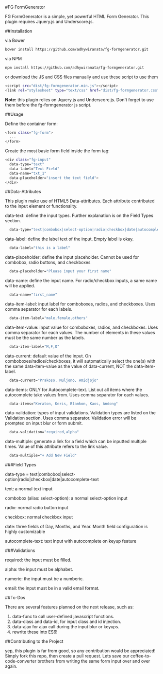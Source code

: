 #FG FormGenerator

FG FormGenerator is a simple, yet powerful HTML Form Generator.
This plugin requires Jquery.js and Underscore.js.

##Installation

via Bower
```bash
bower install https://github.com/adhywiranata/fg-formgenerator.git
```

via NPM
```bash
npm install https://github.com/adhywiranata/fg-formgenerator.git
```


or download the JS and CSS files manually and use these script to use them
```bash
<script src="dist/fg-formgenerator.min.js"></script>
<link rel="stylesheet" type="text/css" href="dist/fg-formgenerator.css">
```
**Note:** this plugin relies on Jquery.js and Underscore.js. Don't forget to use them before the fg-formgenerator js script.

##Usage

Define the container form:

```bash
<form class="fg-form">
  ...
</form>
```

Create the most basic form field inside the form tag:

```bash
<div class="fg-input"
  data-type="text"
  data-label="Text Field"
  data-name="txt_1"
  data-placeholder="insert the text field">
</div>
```
##Data-Attributes

This plugin make use of HTML5 Data-attributes.
Each attribute contributed to the input element or functionality.



data-text: define the input types. Further explanation is on the Field Types section.

```bash
  data-type="text|combobox|select-option|radio|checkbox|date|autocomplete-text"
```


data-label: define the label text of the input. Empty label is okay.

```bash
  data-label="this is a label"
```


data-placeholder: define the input placeholder. Cannot be used for combobox,
radio buttons, and checkboxes

```bash
  data-placeholder="Please input your first name"
```


data-name: define the input name. For radio/checkbox inputs, a same name will
be applied.

```bash
  data-name="first_name"
```


data-item-label: input label for comboboxes, radios, and checkboxes. Uses
comma separator for each labels.

```bash
  data-item-label="male,female,others"
```


data-item-value: input value for comboboxes, radios, and checkboxes. Uses
comma separator for each values. The number of elements in these values
must be the same number as the labels.

```bash
  data-item-label="M,F,O"
```


data-current: default value of the input. On comboboxes/radios/checkboxes,
it will automatically select the one(s) with the same data-item-value as
the value of data-current, NOT the data-item-label.

```bash
  data-current="Prakoso, Muljono, Amidjojo"
```


data-items: ONLY for Autocomplete-text. List out all items where the
autocomplete take values from. Uses comma separator for each values.

```bash
  data-items="Keraton, Keris, Blankon, Kaos, Andong"
```


data-validation: types of input validations. Validation types are listed on
the Validation section. Uses comma separator. Validation error will be  
prompted on input blur or form submit.

```bash
  data-validation="required,alpha"
```


data-multiple: generate a link for a field which can be inputted multiple times.
Value of this attribute refers to the link value.

```bash
  data-multiple="+ Add New Field"
```


###Field Types

data-type = text|combobox|select-option|radio|checkbox|date|autocomplete-text



text: a normal text input


combobox (alias: select-option): a normal select-option input


radio: normal radio button input


checkbox: normal checkbox input


date: three fields of Day, Months, and Year. Month field configuration is highly customizable


autocomplete-text: text input with autocomplete on keyup feature


###Validations

required: the input must be filled.

alpha: the input must be alphabet.

numeric: the input must be a numberic.

email: the input must be in a valid email format.

##To-Dos

There are several features planned on the next release, such as:

1. data-func to call user-defined javascript functions.
2. data-class and data-id, for input class and id injection.
3. data-ajax for ajax call during the input blur or keyups.
4. rewrite these into ES6!

##Contributing to the Project

yep, this plugin is far from good, so any contribution would be appreciated!
Simply fork this repo, then create a pull request. Lets save our coffee-to-code-converter
brothers from writing the same form input over and over again.
